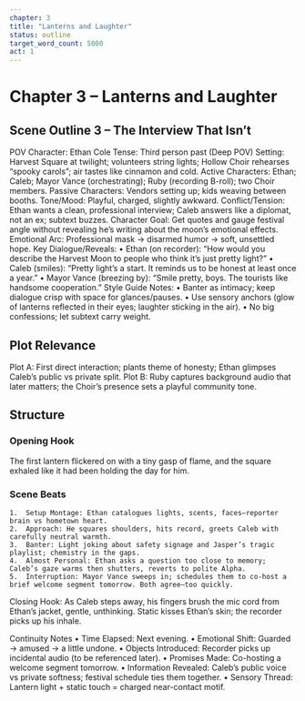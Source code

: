 ```yaml
---
chapter: 3
title: "Lanterns and Laughter"
status: outline
target_word_count: 5000
act: 1
---
```


# Chapter 3 – Lanterns and Laughter

## Scene Outline 3 – The Interview That Isn’t

POV Character: Ethan Cole
Tense: Third person past (Deep POV)
Setting: Harvest Square at twilight; volunteers string lights; Hollow Choir rehearses “spooky carols”; air tastes like cinnamon and cold.
Active Characters: Ethan; Caleb; Mayor Vance (orchestrating); Ruby (recording B-roll); two Choir members.
Passive Characters: Vendors setting up; kids weaving between booths.
Tone/Mood: Playful, charged, slightly awkward.
Conflict/Tension: Ethan wants a clean, professional interview; Caleb answers like a diplomat, not an ex; subtext buzzes.
Character Goal: Get quotes and gauge festival angle without revealing he’s writing about the moon’s emotional effects.
Emotional Arc: Professional mask → disarmed humor → soft, unsettled hope.
Key Dialogue/Reveals:
	•	Ethan (on recorder): “How would you describe the Harvest Moon to people who think it’s just pretty light?”
	•	Caleb (smiles): “Pretty light’s a start. It reminds us to be honest at least once a year.”
	•	Mayor Vance (breezing by): “Smile pretty, boys. The tourists like handsome cooperation.”
Style Guide Notes:
	•	Banter as intimacy; keep dialogue crisp with space for glances/pauses.
	•	Use sensory anchors (glow of lanterns reflected in their eyes; laughter sticking in the air).
	•	No big confessions; let subtext carry weight.

## Plot Relevance

Plot A: First direct interaction; plants theme of honesty; Ethan glimpses Caleb’s public vs private split.
Plot B: Ruby captures background audio that later matters; the Choir’s presence sets a playful community tone.

## Structure

### Opening Hook
The first lantern flickered on with a tiny gasp of flame, and the square exhaled like it had been holding the day for him.

### Scene Beats
	1.	Setup Montage: Ethan catalogues lights, scents, faces—reporter brain vs hometown heart.
	2.	Approach: He squares shoulders, hits record, greets Caleb with carefully neutral warmth.
	3.	Banter: Light joking about safety signage and Jasper’s tragic playlist; chemistry in the gaps.
	4.	Almost Personal: Ethan asks a question too close to memory; Caleb’s gaze warms then shutters, reverts to polite Alpha.
	5.	Interruption: Mayor Vance sweeps in; schedules them to co-host a brief welcome segment tomorrow. Both agree—too quickly.

Closing Hook: As Caleb steps away, his fingers brush the mic cord from Ethan’s jacket, gentle, unthinking. Static kisses Ethan’s skin; the recorder picks up his inhale.

Continuity Notes
	•	Time Elapsed: Next evening.
	•	Emotional Shift: Guarded → amused → a little undone.
	•	Objects Introduced: Recorder picks up incidental audio (to be referenced later).
	•	Promises Made: Co-hosting a welcome segment tomorrow.
	•	Information Revealed: Caleb’s public voice vs private softness; festival schedule ties them together.
	•	Sensory Thread: Lantern light + static touch = charged near-contact motif.
